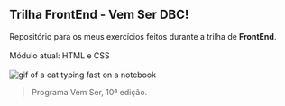 ## Trilha FrontEnd - Vem Ser DBC!

Repositório para os meus exercícios feitos durante a trilha de **FrontEnd**.
<br />
<br />
Módulo atual: HTML e CSS
<br />
<br />
![gif of a cat typing fast on a notebook](https://media.tenor.com/y2JXkY1pXkwAAAAM/cat-computer.gif)
<br />
> Programa Vem Ser, 10ª edição.
